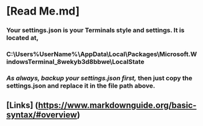 # [__Read Me__.md]

### Your settings.json is your Terminals style and settings. It is located at,
### C:\Users\%UserName%\AppData\Local\Packages\Microsoft.WindowsTerminal_8wekyb3d8bbwe\LocalState


### *As always, backup your settings.json first,* then just copy the settings.json and replace it in the file path above.

## **[Links]** (https://www.markdownguide.org/basic-syntax/#overview)

